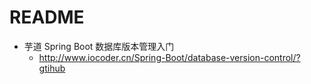 # README

- 芋道 Spring Boot 数据库版本管理入门
    - <http://www.iocoder.cn/Spring-Boot/database-version-control/?gtihub>
